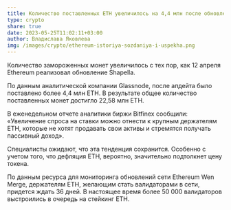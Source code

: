 ```yaml
---
title: Количество поставленных ETH увеличилось на 4,4 млн после обновления Shapella
type: crypto
share: true
date: 2023-05-25T11:02:11+03:00
author: Владислава Яковлева
img: /images/crypto/ethereum-istoriya-sozdaniya-i-uspekha.png
---
```

Количество замороженных монет увеличилось с тех пор, как 12 апреля Ethereum реализовал обновление Shapella.

По данным аналитической компании Glassnode, после апдейта было поставлено более 4,4 млн ETH. В результате общее количество поставленных монет достигло 22,58 млн ETH.

В еженедельном отчете аналитики биржи Bitfinex сообщили: «Увеличение спроса на ставки можно отнести к крупным держателям ETH, которые не хотят продавать свои активы и стремятся получать пассивный доход».

Специалисты ожидают, что эта тенденция сохранится. Особенно с учетом того, что дефляция ETH, вероятно, значительно подтолкнет цену токена.

По данным ресурса для мониторинга обновлений сети Ethereum Wen Merge, держателям ETH, желающим стать валидаторами в сети, придется ждать 36 дней. В настоящее время более 50 000 валидаторов выстроились в очередь на стейкинг ETH.